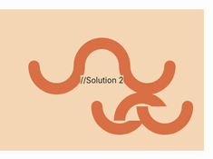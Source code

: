 //Solution 1
<div class="half-circle left"></div>
<div class="half-circle center"></div>
<div class="half-circle right"></div>
<style>
      * {margin: 0;}
      body{
          background-color: #F5D6B4;
          display: flex;
          justify-content: center;
          align-items: center;
          margin-top: 50px;
      }
      .half-circle{
          width: 100px;
          height: 50px;
          box-sizing: border-box;
          border: 20px solid #D86F45;
          box-sizing: border-box;
          border-bottom-left-radius: 100px;
          border-bottom-right-radius: 100px;
          border-top:0;
          position: relative;
      }
      .half-circle.center {
         transform: scale(-1);
         margin: 0 -20px 99px -20px;
      }
      .half-circle.left::after,
      .half-circle.right::after {
          content: "";
          position: absolute;
          width: 20px;
          height: 10px;
          background-color: #D86F45;
          border-top-left-radius: 10px;
          border-top-right-radius: 10px;
      }
      .half-circle.left::after {
          left: -20px;
          top: -10px;
      }
      .half-circle.right::after {
          top: -10px;
          right: -20px;
      }  
</style>

//Solution 2
<div id="l"></div> 
<div id="c"></div> 
<div id="r"></div> 

<style>
  *{ background: #F5D6B4; position: fixed; } 
  #l,#r,#c { 
      width:60px; 
      height:30px; 
      border: 20px solid #D86F45; 
  } 
  #l,#r { 
      border-radius: 0 0 50px 50px; 
      border-top:0; 
  } 
  #l{ 
      margin: 142px 0 0 62px; 
  } 
  #r{
      margin: 142px 0 0 222px; 
  } 
  #c{ 
      border-radius: 50px 50px 0 0; 
      border-bottom:0; 
      margin:92px 0 0 142px; 
  } 
  #l:before, #r:after{ 
      content: ""; 
      width: 20px; 
      height: 10px; 
    position: absolute; 
    background: #D86F45; 
    border-radius: 20px 20px 0 0; 
    top: -10px;
  } 
  #l:before{ 
    left: -20px; 
  } 
  #r:after{ 
    left: 60px; 
  } 
</style>
